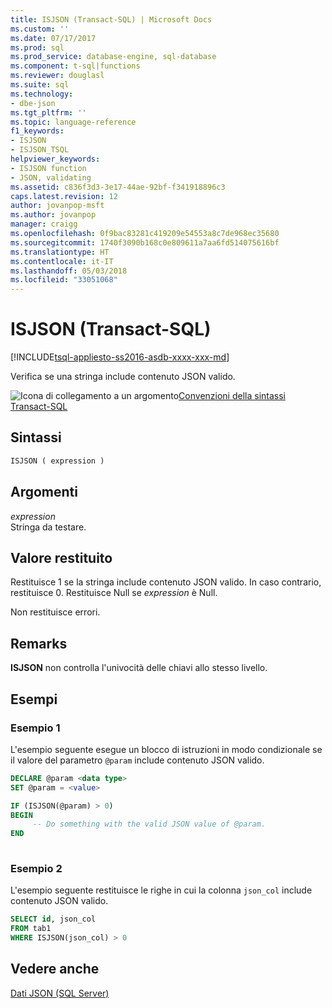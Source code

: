 ```yaml
---
title: ISJSON (Transact-SQL) | Microsoft Docs
ms.custom: ''
ms.date: 07/17/2017
ms.prod: sql
ms.prod_service: database-engine, sql-database
ms.component: t-sql|functions
ms.reviewer: douglasl
ms.suite: sql
ms.technology:
- dbe-json
ms.tgt_pltfrm: ''
ms.topic: language-reference
f1_keywords:
- ISJSON
- ISJSON_TSQL
helpviewer_keywords:
- ISJSON function
- JSON, validating
ms.assetid: c836f3d3-3e17-44ae-92bf-f341918896c3
caps.latest.revision: 12
author: jovanpop-msft
ms.author: jovanpop
manager: craigg
ms.openlocfilehash: 0f9bac83281c419209e54553a8c7de968ec35680
ms.sourcegitcommit: 1740f3090b168c0e809611a7aa6fd514075616bf
ms.translationtype: HT
ms.contentlocale: it-IT
ms.lasthandoff: 05/03/2018
ms.locfileid: "33051068"
---
```

# <a name="isjson-transact-sql"></a>ISJSON (Transact-SQL)
[!INCLUDE[tsql-appliesto-ss2016-asdb-xxxx-xxx-md](../../includes/tsql-appliesto-ss2016-asdb-xxxx-xxx-md.md)]

  Verifica se una stringa include contenuto JSON valido.  
  
 ![Icona di collegamento a un argomento](../../database-engine/configure-windows/media/topic-link.gif "Icona di collegamento a un argomento")[Convenzioni della sintassi Transact-SQL](../../t-sql/language-elements/transact-sql-syntax-conventions-transact-sql.md)  
  
## <a name="syntax"></a>Sintassi  
  
```sql  
ISJSON ( expression )  
```  
  
## <a name="arguments"></a>Argomenti  
 *expression*  
 Stringa da testare.  
  
## <a name="return-value"></a>Valore restituito  
 Restituisce 1 se la stringa include contenuto JSON valido. In caso contrario, restituisce 0. Restituisce Null se *expression* è Null.  
  
 Non restituisce errori.  
  
## <a name="remarks"></a>Remarks  
 **ISJSON** non controlla l'univocità delle chiavi allo stesso livello.  
  
## <a name="examples"></a>Esempi  
  
### <a name="example-1"></a>Esempio 1  
L'esempio seguente esegue un blocco di istruzioni in modo condizionale se il valore del parametro `@param` include contenuto JSON valido.  
  
```sql  
DECLARE @param <data type>
SET @param = <value>

IF (ISJSON(@param) > 0)  
BEGIN  
     -- Do something with the valid JSON value of @param.  
END
 
```  
  
### <a name="example-2"></a>Esempio 2  
L'esempio seguente restituisce le righe in cui la colonna `json_col` include contenuto JSON valido.  
  
```sql  
SELECT id, json_col
FROM tab1
WHERE ISJSON(json_col) > 0 
```  
  
## <a name="see-also"></a>Vedere anche  
 [Dati JSON &#40;SQL Server&#41;](../../relational-databases/json/json-data-sql-server.md)  
  
  
